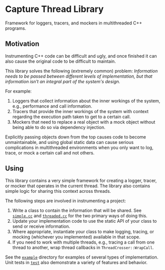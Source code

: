 # Capture Thread Library

Framework for loggers, tracers, and mockers in multithreaded C++ programs.

## Motivation

Instrumenting C++ code can be difficult and ugly, and once finished it can also
cause the original code to be difficult to maintain.

This library solves the following (extremely common) problem: *Information needs
to be passed between different levels of implementation, but that information
isn't an integral part of the system's design.*

For example:

1.  Loggers that collect information about the inner workings of the system,
    e.g., performance and call information.
2.  Tracers that provide the inner workings of the system with context regarding
    the execution path taken to get to a certain call.
3.  Mockers that need to replace a real object with a mock object without being
    able to do so via dependency injection.

Explicitly passing objects down from the top causes code to become
unmaintainable, and using global static data can cause serious complications in
multithreaded environments when you only want to log, trace, or mock a certain
call and not others.

## Using

This library contains a very simple framework for creating a logger, tracer, or
mocker that operates in the current thread. The library also contains simple
logic for sharing this context across threads.

The following steps are involved in instrumenting a project:

1.  Write a class to contain the information that will be shared. See
    [`simple.cc`](example/simple.cc) and [`threaded.cc`](example/threaded.cc)
    for the two primary ways of doing this.
2.  Update your implementation code to use the static API of your class to send
    or receive information.
3.  Where appropriate, instantiate your class to make logging, tracing, or
    mocking (whichever you implemented) available in that scope.
4.  If you need to work with multiple threads, e.g., tracing a call from one
    thread to another, wrap thread callbacks in `ThreadCrosser::WrapCall`.

See the [`example`](example) directory for examples of several types of
implementation. Unit tests in [`test`](test) also demonstrate a variety of
features and behavior.
